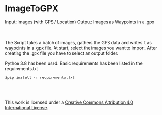 # ImageToGPX
Input: Images (with GPS / Location) Output: Images as Waypoints in a .gpx
<br></br>
<br></br>
The Script takes a batch of images, gathers the GPS data and writes it as waypoints in a .gpx file. At start, select the images you want to import. After creating the .gpx file you have to select an output folder.
<br></br>
Python 3.8 has been used. Basic requirements has been listed in the requirements.txt
```python
$pip install -r requirements.txt
```
<br></br>
<a rel="license" href="http://creativecommons.org/licenses/by/4.0/"></a><br />This work is licensed under a <a rel="license" href="http://creativecommons.org/licenses/by/4.0/">Creative Commons Attribution 4.0 International License</a>.
